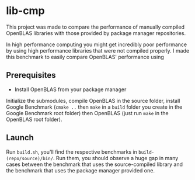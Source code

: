 # lib-cmp

This project was made to compare the performance of manually compiled OpenBLAS libraries with those provided by package manager repositories.

In high performance computing you might get incredibly poor performance by using high performance libraries that were not compiled properly. I made this benchmark to easily compare OpenBLAS' performance using 

## Prerequisites

- Install OpenBLAS from your package manager

Initialize the submodules, compile OpenBLAS in the source folder, install Google Benchmark (`cmake ..` then `make` in a `build` folder you create in the Google Benchmark root folder) then OpenBLAS (just run `make` in the OpenBLAS root folder).

## Launch

Run `build.sh`, you'll find the respective benchmarks in `build-(repo/source)/bin/`. Run them, you should observe a huge gap in many cases between the benchmark that uses the source-compiled library and the benchmark that uses the package manager provided one.